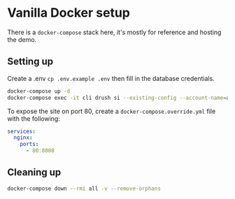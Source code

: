 # Vanilla Docker setup

There is a `docker-compose` stack here, it's mostly for reference and hosting the demo.

## Setting up

Create a .env `cp .env.example .env` then fill in the database credentials.

```bash
docker-compose up -d
docker-compose exec -it cli drush si --existing-config --account-name=admin -y
```

To expose the site on port 80, create a `docker-compose.override.yml` file with the following:

```yml
services:
  nginx:
    ports:
      - 80:8080
```

## Cleaning up

```bash
docker-compose down --rmi all -v --remove-orphans
```
